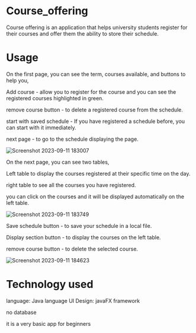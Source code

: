 # Course_offering

Course offering is an application that helps university students register for their courses and offer them  the ability to store their schedule.

# Usage

On the first page, you can see the term, courses available, and buttons to help you,

Add course - allow you to register for the course and you can see the registered courses highlighted in green.

remove course button - to delete a registered course from the schedule.

start with saved schedule - If you have registered a schedule before, you can start with it immediately.

next page - to go to the schedule displaying the page.

![Screenshot 2023-09-11 183007](https://github.com/ismael-782/Course_offering/assets/111667195/3810ee96-0534-4603-926c-afe5c9e8ebd1)


On the next page, you can see two tables,

Left table to display the courses registered at their specific time on the day.

right table to see all the courses you have registered.

you can click on the courses and it will be displayed automatically on the left table.

![Screenshot 2023-09-11 183749](https://github.com/ismael-782/Course_offering/assets/111667195/bcec71f2-ba23-4d86-b600-6bbc683dd081)

Save schedule button - to save your schedule in a local file.

Display section button - to display the courses on the left table.

remove course button - to delete the selected course.

![Screenshot 2023-09-11 184623](https://github.com/ismael-782/Course_offering/assets/111667195/0362c272-70e0-41d0-b7d3-bdff5d6aa833)

# Technology used

 language: Java language 
UI Design: javaFX framework

no database 

it is a very basic app for beginners



